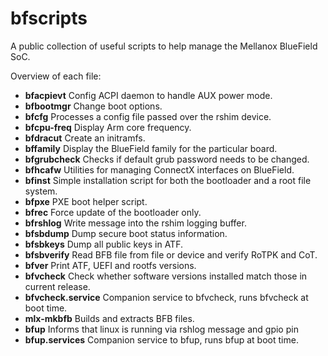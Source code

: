 bfscripts
=========

A public collection of useful scripts to help manage the Mellanox BlueField
SoC.

Overview of each file:
- **bfacpievt** Config ACPI daemon to handle AUX power mode.
- **bfbootmgr** Change boot options.
- **bfcfg** Processes a config file passed over the rshim device.
- **bfcpu-freq** Display Arm core frequency.
- **bfdracut** Create an initramfs.
- **bffamily** Display the BlueField family for the particular board.
- **bfgrubcheck** Checks if default grub password needs to be changed.
- **bfhcafw** Utilities for managing ConnectX interfaces on BlueField.
- **bfinst** Simple installation script for both the bootloader and a root file
  system.
- **bfpxe** PXE boot helper script.
- **bfrec** Force update of the bootloader only.
- **bfrshlog** Write message into the rshim logging buffer.
- **bfsbdump** Dump secure boot status information.
- **bfsbkeys** Dump all public keys in ATF.
- **bfsbverify** Read BFB file from file or device and verify RoTPK and CoT.
- **bfver** Print ATF, UEFI and rootfs versions.
- **bfvcheck** Check whether software versions installed match those in current release.
- **bfvcheck.service** Companion service to bfvcheck, runs bfvcheck at boot time.
- **mlx-mkbfb** Builds and extracts BFB files.
- **bfup** Informs that linux is running via rshlog message and gpio pin
- **bfup.services** Companion service to bfup, runs bfup at boot time.
